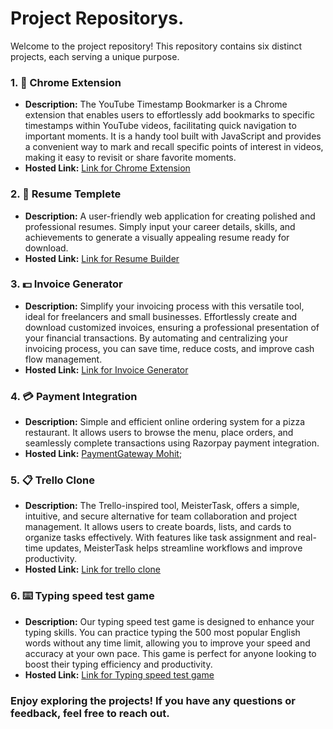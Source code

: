 # Project Repositorys.

Welcome to the project repository! This repository contains six distinct projects, each serving a unique purpose.

### 1. 🔖 Chrome Extension

- **Description:** The YouTube Timestamp Bookmarker is a Chrome extension that enables users to effortlessly add bookmarks to specific timestamps within YouTube videos, facilitating quick navigation to important moments. It is a handy tool built with JavaScript and provides a convenient way to mark and recall specific points of interest in videos, making it easy to revisit or share favorite moments.
- **Hosted Link:** [Link for Chrome Extension](https://github.com/usirikapallymallesh/Chrome_Extension)

### 2. 📃 Resume Templete

- **Description:** A user-friendly web application for creating polished and professional resumes. Simply input your career details, skills, and achievements to generate a visually appealing resume ready for download.
- **Hosted Link:** [Link for Resume Builder]()

### 3. 💵 Invoice Generator

- **Description:** Simplify your invoicing process with this versatile tool, ideal for freelancers and small businesses. Effortlessly create and download customized invoices, ensuring a professional presentation of your financial transactions. By automating and centralizing your invoicing process, you can save time, reduce costs, and improve cash flow management.
- **Hosted Link:** [Link for Invoice Generator](https://karan17102003.github.io/Invoice-Generator/)

### 4. 💳 Payment Integration

- **Description:** Simple and efficient online ordering system for a pizza restaurant. It allows users to browse the menu, place orders, and seamlessly complete transactions using Razorpay payment integration.
- **Hosted Link:** [PaymentGateway Mohit]( https://mohitnegi16.github.io/razorpay001/);


### 5. 📋 Trello Clone

- **Description:** The Trello-inspired tool, MeisterTask, offers a simple, intuitive, and secure alternative for team collaboration and project management. It allows users to create boards, lists, and cards to organize tasks effectively. With features like task assignment and real-time updates, MeisterTask helps streamline workflows and improve productivity.
- **Hosted Link:** [Link for trello clone]()

### 6. ⌨️ Typing speed test game

- **Description:** Our typing speed test game is designed to enhance your typing skills. You can practice typing the 500 most popular English words without any time limit, allowing you to improve your speed and accuracy at your own pace. This game is perfect for anyone looking to boost their typing efficiency and productivity.
- **Hosted Link:** [Link for Typing speed test game](https://chetan195.github.io/Typing-Speed-Test-Game/)

### Enjoy exploring the projects! If you have any questions or feedback, feel free to reach out.
